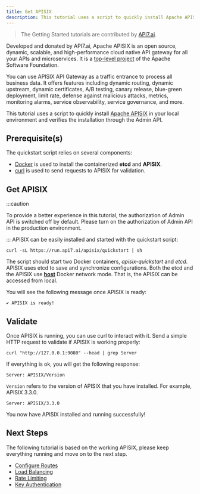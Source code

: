 ```yaml
---
title: Get APISIX
description: This tutorial uses a script to quickly install Apache APISIX in your local environment and verify it through the Admin API.
---
```


<head>
  <link rel="canonical" href="https://docs.api7.ai/apisix/getting-started/" />
</head>

> The Getting Started tutorials are contributed by [API7.ai](https://api7.ai/).

Developed and donated by API7.ai, Apache APISIX is an open source, dynamic, scalable, and high-performance cloud native API gateway for all your APIs and microservices. It is a [top-level project](https://projects.apache.org/project.html?apisix) of the Apache Software Foundation.

You can use APISIX API Gateway as a traffic entrance to process all business data. It offers features including dynamic routing, dynamic upstream, dynamic certificates, A/B testing, canary release, blue-green deployment, limit rate, defense against malicious attacks, metrics, monitoring alarms, service observability, service governance, and more.

This tutorial uses a script to quickly install [Apache APISIX](https://api7.ai/apisix) in your local environment and verifies the installation through the Admin API.

## Prerequisite(s)

The quickstart script relies on several components:

* [Docker](https://docs.docker.com/get-docker/) is used to install the containerized **etcd** and **APISIX**.
* [curl](https://curl.se/) is used to send requests to APISIX for validation.

## Get APISIX

:::caution

To provide a better experience in this tutorial, the authorization of Admin API is switched off by default. Please turn on the authorization of Admin API in the production environment.

:::
APISIX can be easily installed and started with the quickstart script:

```shell
curl -sL https://run.api7.ai/apisix/quickstart | sh
```

The script should start two Docker containers, _apisix-quickstart_ and _etcd_. APISIX uses etcd to save and synchronize configurations. Both the etcd and the APISIX use [**host**](https://docs.docker.com/network/host/) Docker network mode. That is, the APISIX can be accessed from local.

You will see the following message once APISIX is ready:

```text
✔ APISIX is ready!
```

## Validate

Once APISIX is running, you can use curl to interact with it. Send a simple HTTP request to validate if APISIX is working properly:

```shell
curl "http://127.0.0.1:9080" --head | grep Server
```

If everything is ok, you will get the following response:

```text
Server: APISIX/Version
```

`Version` refers to the version of APISIX that you have installed. For example, APISIX 3.3.0.

```text
Server: APISIX/3.3.0
```

You now have APISIX installed and running successfully!​

## Next Steps

The following tutorial is based on the working APISIX, please keep everything running and move on to the next step.

* [Configure Routes](configure-routes.md)
* [Load Balancing](load-balancing.md)
* [Rate Limiting](rate-limiting.md)
* [Key Authentication](key-authentication.md)

